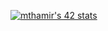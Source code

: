 

[![mthamir's 42 stats](https://badge.mediaplus.ma/greenbinary/mthamir)](https://github.com/oakoudad/badge42)

